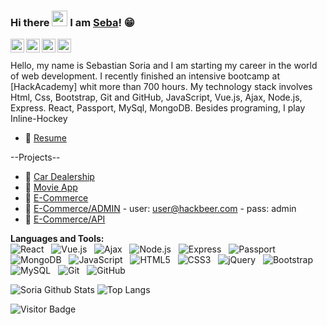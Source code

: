 ### Hi there <img src="https://media.giphy.com/media/hvRJCLFzcasrR4ia7z/giphy.gif" width="25px"> I am [Seba](https://github.com/soriagorgoroso)! 😁


<a href="https://www.instagram.com/">
  <img align="left" alt="Sebastian's Instagram" width="22px" src="https://raw.githubusercontent.com/hussainweb/hussainweb/main/icons/instagram.png" />
</a>
<a href="Zombie48#1820">
  <img align="left" alt="Sebastian's Discord" width="22px" src="https://raw.githubusercontent.com/peterthehan/peterthehan/master/assets/discord.svg" />
</a>
<a href="https://twitter.com/SebaHCK">
  <img align="left" alt="Sebastian Soria | Twitter" width="22px" src="https://raw.githubusercontent.com/peterthehan/peterthehan/master/assets/twitter.svg" />
</a>
<a href="https://www.linkedin.com/in/soriagorgoroso/">
  <img align="left" alt="Sebastian's LinkedIN" width="22px" src="https://raw.githubusercontent.com/peterthehan/peterthehan/master/assets/linkedin.svg" />
</a>

<br />

<br>
Hello, my name is Sebastian Soria and I am starting my career in the world of web development. I recently finished an intensive bootcamp at [HackAcademy] whit more than 700 hours. My technology stack involves Html, Css, Bootstrap, Git and GitHub, JavaScript, Vue.js, Ajax, Node.js, Express. React, Passport, MySql, MongoDB.
Besides programing, I play Inline-Hockey 


- 📝 [Resume](bit.ly/3LC8Wqw)

--Projects--

- 📝 [Car Dealership](bit.ly/3LH9bAy)
- 📝 [Movie App](bit.ly/3LEXfj0)
- 📝 [E-Commerce](bit.ly/3KcrXzv)
- 📝 [E-Commerce/ADMIN](bit.ly/3u9zb1u) 
        - user:  user@hackbeer.com 
        - pass: admin
- 📝 [E-Commerce/API](bit.ly/37iaMhy)



**Languages and Tools:** <br>
![React](https://img.shields.io/badge/-React-black?logo=React&style=social)&nbsp;&nbsp;
![Vue.js](https://img.shields.io/badge/-Vue.js-black?logo=Vue.js&style=social)&nbsp;&nbsp;
![Ajax](https://img.shields.io/badge/-AJAX-black?logo=AJAX&style=social)&nbsp;&nbsp;
![Node.js](https://img.shields.io/badge/-Node.js-black?logo=node.js&style=social)&nbsp;&nbsp;
![Express](https://img.shields.io/badge/-Express-black?logo=Express&style=social)&nbsp;&nbsp;
![Passport](https://img.shields.io/badge/-Passport-black?logo=Passport&style=social)&nbsp;&nbsp;
![MongoDB](https://img.shields.io/badge/-MongoDB-black?logo=MongoDB&style=social)&nbsp;&nbsp;
![JavaScript](https://img.shields.io/badge/-JavaScript-black?logo=javascript&style=social)&nbsp;&nbsp;
![HTML5](https://img.shields.io/badge/-HTML5-black?logo=html5&style=social)&nbsp;&nbsp;
![CSS3](https://img.shields.io/badge/-CSS3-black?logo=css3&style=social)&nbsp;&nbsp;
![jQuery](https://img.shields.io/badge/-jQuery-black?logo=jquery&style=social)&nbsp;&nbsp;
![Bootstrap](https://img.shields.io/badge/-Bootstrap-black?logo=bootstrap&style=social)&nbsp;&nbsp;
![MySQL](https://img.shields.io/badge/-MySQL-black?logo=mysql&style=social)&nbsp;&nbsp;
![Git](https://img.shields.io/badge/-Git-black?logo=git&style=social)&nbsp;&nbsp;
![GitHub](https://img.shields.io/badge/-GitHub-black?logo=github&style=social)&nbsp;&nbsp;

![Soria Github Stats](https://github-readme-stats.vercel.app/api?username=soriagorgoroso&count_private=true&show_icons=true&include_all_commits=true&theme=swift)
![Top Langs](https://github-readme-stats.vercel.app/api/top-langs/?username=soriagorgoroso&hide=TeX&layout=compact&theme=swift)

![Visitor Badge](https://visitor-badge.laobi.icu/badge?page_id=soriagorgoroso.soriagorgoroso)
